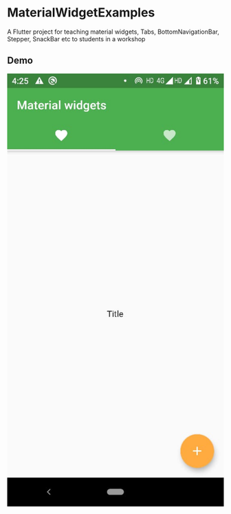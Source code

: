 # MaterialWidgetExamples

A Flutter project for teaching material widgets, Tabs, BottomNavigationBar, Stepper, SnackBar etc to students in a workshop

## Demo

<img align="centre" src="https://github.com/Aman9026/MaterialWidgetExamples/blob/master/DemoAssets/demoimage1.jpeg">
